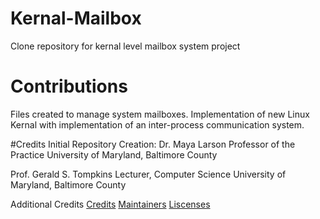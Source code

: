 # Kernal-Mailbox
Clone repository for kernal level mailbox system project

# Contributions
Files created to manage system mailboxes. Implementation of new Linux Kernal with implementation of an inter-process communication system.

#Credits
Initial Repository Creation:
Dr. Maya Larson
Professor of the Practice
University of Maryland, Baltimore County

Prof. Gerald S. Tompkins
Lecturer, Computer Science
University of Maryland, Baltimore County

Additional Credits
[Credits](CREDITS)
[Maintainers](MAINTAINERS)
[Liscenses](LICENSES)
